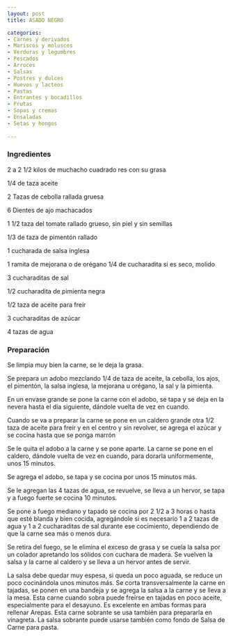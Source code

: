 ```yaml
---
layout: post
title: ASADO NEGRO

categories:
- Carnes y derivados
- Mariscos y moluscos
- Verduras y legumbres
- Pescados
- Arroces
- Salsas
- Postres y dulces
- Huevos y lacteos
- Pastas
- Entrantes y bocadillos
- Frutas
- Sopas y cremas
- Ensaladas
- Setas y hongos
 
---
```

<h3>Ingredientes</h3>

2 a 2 1/2 kilos de muchacho cuadrado res con su grasa

1/4 de taza aceite

2 Tazas de cebolla rallada gruesa

6 Dientes de ajo machacados

1 1/2 taza del tomate rallado grueso, sin piel y sin semillas

1/3 de taza de pimentón rallado

1 cucharada de salsa inglesa

1 ramita de mejorana o de orégano 1/4 de cucharadita si es seco, molido

3 cucharaditas de sal

1/2 cucharadita de pimienta negra

1/2 taza de aceite para freír

3 cucharaditas de azúcar

4 tazas de agua

<h3>Preparación</h3>

Se limpia muy bien la carne, se le deja la grasa.

Se prepara un adobo mezclando 1/4 de taza de aceite, la cebolla, los ajos, el pimentón, la salsa inglesa, la mejorana u orégano, la sal y la pimienta.

En un envase grande se pone la carne con el adobo, se tapa y se deja en la nevera hasta el día siguiente, dándole vuelta de vez en cuando.

Cuando se va a preparar la carne se pone en un caldero grande otra 1/2 taza de aceite para freír y en el centro y sin revolver, se agrega el azúcar y se cocina hasta que se ponga marrón

Se le quita el adobo a la carne y se pone aparte. La carne se pone en el caldero, dándole vuelta de vez en cuando, para dorarla uniformemente, unos 15 minutos.

Se agrega el adobo, se tapa y se cocina por unos 15 minutos más.

Se le agregan las 4 tazas de agua, se revuelve, se lleva a un hervor, se tapa y a fuego fuerte se cocina 10 minutos.

Se pone a fuego mediano y tapado se cocina por 2 1/2 a 3 horas o hasta que esté blanda y bien cocida, agregándole si es necesario 1 a 2 tazas de agua y 1 a 2 cucharaditas de sal durante ese cocimiento, dependiendo de que la carne sea más o menos dura.

Se retira del fuego, se le elimina el exceso de grasa y se cuela la salsa por un colador apretando los sólidos con cuchara de madera. Se vuelven la salsa y la carne al caldero y se lleva a un hervor antes de servir.

La salsa debe quedar muy espesa, si queda un poco aguada, se reduce un poco cocinándola unos minutos más. Se corta transversalmente la carne en tajadas, se ponen en una bandeja y se agrega la salsa a la carne y se lleva a la mesa. Esta carne cuando sobra puede freírse en tajadas en poco aceite, especialmente para el desayuno. Es excelente en ambas formas para rellenar Arepas. Esta carne sobrante se usa también para prepararla en vinagreta. La salsa sobrante puede usarse también como fondo de Salsa de Carne para pasta.

